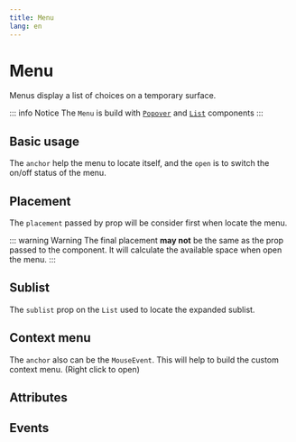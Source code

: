 ```yaml
---
title: Menu
lang: en
---
```


<script setup lang="ts">
  import props from "../../../example/menu/description/en-props.ts";
  import events from "../../../example/menu/description/en-events.ts";
</script>

# Menu

Menus display a list of choices on a temporary surface.

::: info Notice
The `Menu` is build with [`Popover`](./popover.md) and [`List`](./list.md) components
:::

## Basic usage

The `anchor` help the menu to locate itself, and the `open` is to switch the on/off status of the menu.

<demo src="../../../example/menu/basic.vue" />

## Placement

The `placement` passed by prop will be consider first when locate the menu.

<demo src="../../../example/menu/placement.vue" />

::: warning Warning
The final placement **may not** be the same as the prop passed to the component. It will calculate the available space when open the menu.
:::

## Sublist

The `sublist` prop on the `List` used to locate the expanded sublist.

<demo src="../../../example/menu/sublist.vue" />

## Context menu

The `anchor` also can be the `MouseEvent`. This will help to build the custom context menu. (Right click to open)

<demo src="../../../example/menu/context.vue" />

## Attributes

<data-table type="props" lang="en" :data="props" />

## Events

<table-block type="eventsEn" :data="events" />
